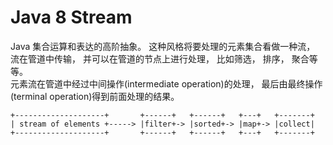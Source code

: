 # Java 8 Stream  
Java 集合运算和表达的高阶抽象。 这种风格将要处理的元素集合看做一种流， 流在管道中传输， 并可以在管道的节点上进行处理， 比如筛选， 排序， 聚合等等。  
元素流在管道中经过中间操作(intermediate operation)的处理， 最后由最终操作(terminal operation)得到前面处理的结果。  

```
+--------------------+       +------+   +------+   +---+   +-------+
| stream of elements +-----> |filter+-> |sorted+-> |map+-> |collect|
+--------------------+       +------+   +------+   +---+   +-------+
```
